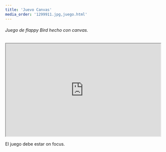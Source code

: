 ```yaml
---
title: 'Juevo Canvas'
media_order: '1299911.jpg,juego.html'
---
```


###### Juego de flappy Bird hecho con canvas.
<div>
    <iframe src="https://grav.claudiacaicedo.com/es/blog/juevo-canvas/juego.html" height="300" width="500"></iframe>
</div>

El juego debe estar on focus.